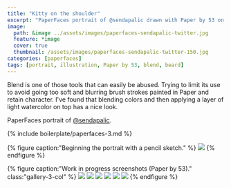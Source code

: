 ```yaml
---
title: "Kitty on the shoulder"
excerpt: "PaperFaces portrait of @sendapalic drawn with Paper by 53 on an iPad."
image: 
  path: &image ../assets/images/paperfaces-sendapalic-twitter.jpg 
  feature: *image
  cover: true
  thumbnail: /assets/images/paperfaces-sendapalic-twitter-150.jpg
categories: [paperfaces]
tags: [portrait, illustration, Paper by 53, blend, beard]
---
```


Blend is one of those tools that can easily be abused. Trying to limit its use to avoid going too soft and blurring brush strokes painted in Paper and retain character. I've found that blending colors and then applying a layer of light watercolor on top has a nice look.

PaperFaces portrait of [@sendapalic](https://twitter.com/sendapalic).

{% include boilerplate/paperfaces-3.md %}

{% figure caption:"Beginning the portrait with a pencil sketch." %}
[![](/assets/images/paperfaces-sendapalic-process-1-750.jpg)](/assets/images/paperfaces-sendapalic-process-1-lg.jpg)
{% endfigure %}

{% figure caption:"Work in progress screenshots (Paper by 53)." class:"gallery-3-col" %}
[![](/assets/images/paperfaces-sendapalic-process-2-600.jpg)](/assets/images/paperfaces-sendapalic-process-2-lg.jpg)
[![](/assets/images/paperfaces-sendapalic-process-3-600.jpg)](/assets/images/paperfaces-sendapalic-process-3-lg.jpg)
[![](/assets/images/paperfaces-sendapalic-process-4-600.jpg)](/assets/images/paperfaces-sendapalic-process-4-lg.jpg)
[![](/assets/images/paperfaces-sendapalic-process-5-600.jpg)](/assets/images/paperfaces-sendapalic-process-5-lg.jpg)
[![](/assets/images/paperfaces-sendapalic-process-6-600.jpg)](/assets/images/paperfaces-sendapalic-process-6-lg.jpg)
[![](/assets/images/paperfaces-sendapalic-process-7-600.jpg)](/assets/images/paperfaces-sendapalic-process-7-lg.jpg)
{% endfigure %}
